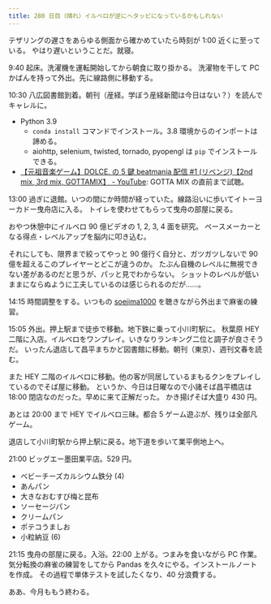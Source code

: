 ```yaml
---
title: 280 日目（晴れ）イルベロが逆にヘタッピになっているかもしれない
---
```


テザリングの遅さをあらゆる側面から確かめていたら時刻が 1:00 近くに至っている。
やはり遅いということだ。就寝。

9:40 起床。洗濯機を運転開始してから朝食に取り掛かる。
洗濯物を干して PC かばんを持って外出。先に線路側に移動する。

10:30 八広図書館到着。朝刊（産経。学ぼう産経新聞は今日はない？）を読んでキャレルに。

* Python 3.9
  * `conda install` コマンドでインストール。3.8 環境からのインポートは諦める。
  * aiohttp, selenium, twisted, tornado, pyopengl は `pip` でインストールできる。
* [【元祖音楽ゲーム】DOLCE. の 5 鍵 beatmania 配信 &num;1 (リベンジ)【2nd mix, 3rd mix, GOTTAMIX】 - YouTube](https://www.youtube.com/watch?v=l5ATe8n1AcA):
  GOTTA MIX の直前まで試聴。

13:00 過ぎに退館。いつの間にか時間が経っていた。線路沿いに歩いてイトーヨーカドー曳舟店に入る。
トイレを使わせてもらって曳舟の部屋に戻る。

おやつ休憩中にイルベロ 90 億ビデオの 1, 2, 3, 4 面を研究。
ペースメーカーとなる得点・レベルアップを脳内に叩き込む。

それにしても、限界まで絞ってやっと 90 億行く自分と、ガツガツしないで 90 億を超えるこのプレイヤーとどこが違うのか。
たぶん自機のレベルに無視できない差があるのだと思うが、パッと見でわからない。
ショットのレベルが低いままにならぬように工夫しているのは感じられるのだが……。

14:15 時間調整をする。いつもの [soejima1000] を聴きながら外出まで麻雀の練習。

15:05 外出。押上駅まで徒歩で移動。地下鉄に乗って小川町駅に。
秋葉原 HEY 二階に入店。イルベロをワンプレイ。いきなりランキング二位と調子が良さそうだ。
いったん退店して昌平まちかど図書館に移動。朝刊（東京）、週刊文春を読む。

また HEY 二階のイルベロに移動。他の客が同居しているまもるクンをプレイしているのでそば屋に移動。
というか、今日は日曜なので小諸そば昌平橋店は 18:00 閉店なのだった。早めに来て正解だった。
かき揚げそば大盛り 430 円。

あとは 20:00 まで HEY でイルベロ三昧。都合 5 ゲーム遊ぶが、残りは全部凡ゲーム。

退店して小川町駅から押上駅に戻る。地下道を歩いて業平側地上へ。

21:00 ビッグエー墨田業平店。529 円。

* ベビーチーズカルシウム鉄分 (4)
* あんパン
* 大きなおむすび梅と昆布
* ソーセージパン
* クリームパン
* ポテコうましお
* 小粒納豆 (6)

21:15 曳舟の部屋に戻る。入浴。22:00 上がる。つまみを食いながら PC 作業。
気分転換の麻雀の練習をしてから Pandas を久々にやる。インストールノートを作成。
その過程で単体テストを試したくなり、40 分浪費する。

ああ、今月ももう終わる。

[soejima1000]: https://www.youtube.com/user/soejima1000/videos
